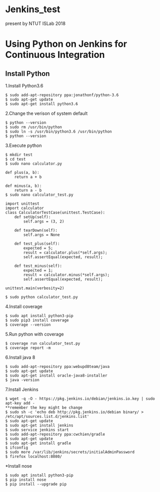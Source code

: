 # Jenkins_test 
present by NTUT ISLab 2018

# Using Python on Jenkins for Continuous Integration

## Install Python

1.Install Python3.6
```shell
$ sudo add-apt-repository ppa:jonathonf/python-3.6
$ sudo apt-get update
$ sudo apt-get install python3.6
```

2.Change the verison of system default
```shell
$ python --version
$ sudo rm /usr/bin/python
$ sudo ln -s /usr/bin/python3.6 /usr/bin/python
$ python --version
```

3.Execute python
```shell
$ mkdir test
$ cd test
$ sudo nano calculator.py

def plus(a, b):
    return a + b

def minus(a, b):
    return a - b
$ sudo nano calculator_test.py

import unittest
import calculator
class CalculatorTestCase(unittest.TestCase):
    def setUp(self):
        self.args = (3, 2)
        
    def tearDown(self):
        self.args = None

    def test_plus(self):
        expected = 5;
        result = calculator.plus(*self.args);
        self.assertEqual(expected, result);

    def test_minus(self):
        expected = 1;
        result = calculator.minus(*self.args);
        self.assertEqual(expected, result);

unittest.main(verbosity=2)

$ sudo python calculator_test.py
```

4.Install coverage
```shell
$ sudo apt install python3-pip
$ sudo pip3 install coverage
$ coverage --version
```

5.Run python with coverage
```shell
$ coverage run calculator_test.py
$ coverage report -m
```

6.Install java 8
```shell
$ sudo add-apt-repository ppa:webupd8team/java
$ sudo apt-get update
$ sudo apt-get install oracle-java8-installer
$ java -version
```

7.Install Jenkins
```shell
$ wget -q -O - https://pkg.jenkins.io/debian/jenkins.io.key | sudo apt-key add -
**remember the key might be change
$ sudo sh -c 'echo deb http://pkg.jenkins.io/debian binary/ > /etc/apt/sources.list.d/jenkins.list'
$ sudo apt-get update
$ sudo apt-get install jenkins
$ sudo service jenkins start
$ sudo add-apt-repository ppa:cwchien/gradle
$ sudo apt-get update
$ sudo apt-get install gradle
$ ifconfig
$ sudo more /var/lib/jenkins/secrets/initialAdminPassword
$ firefox localhost:8080/
```



*Install nose
```shell
$ sudo apt install python3-pip
$ pip install nose
$ pip install --upgrade pip
```

```shell

```
